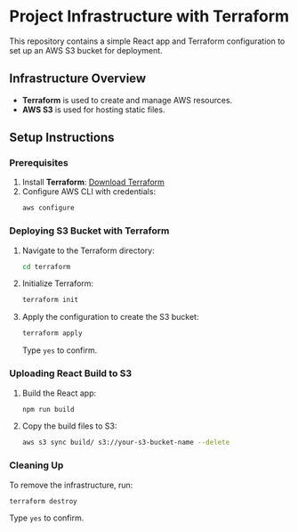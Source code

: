# Project Infrastructure with Terraform

This repository contains a simple React app and Terraform configuration to set up an AWS S3 bucket for deployment.

## Infrastructure Overview
- **Terraform** is used to create and manage AWS resources.
- **AWS S3** is used for hosting static files.

## Setup Instructions

### Prerequisites
1. Install **Terraform**: [Download Terraform](https://developer.hashicorp.com/terraform/downloads)
2. Configure AWS CLI with credentials:
   ```sh
   aws configure
   ```

### Deploying S3 Bucket with Terraform
1. Navigate to the Terraform directory:
   ```sh
   cd terraform
   ```
2. Initialize Terraform:
   ```sh
   terraform init
   ```
3. Apply the configuration to create the S3 bucket:
   ```sh
   terraform apply
   ```
   Type `yes` to confirm.

### Uploading React Build to S3
1. Build the React app:
   ```sh
   npm run build
   ```
2. Copy the build files to S3:
   ```sh
   aws s3 sync build/ s3://your-s3-bucket-name --delete
   ```

### Cleaning Up
To remove the infrastructure, run:
```sh
terraform destroy
```
Type `yes` to confirm.

